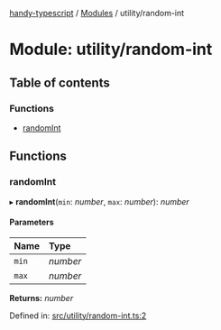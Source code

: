 [handy-typescript](../README.md) / [Modules](../modules.md) / utility/random-int

# Module: utility/random-int

## Table of contents

### Functions

- [randomInt](utility_random_int.md#randomint)

## Functions

### randomInt

▸ **randomInt**(`min`: *number*, `max`: *number*): *number*

#### Parameters

| Name | Type |
| :------ | :------ |
| `min` | *number* |
| `max` | *number* |

**Returns:** *number*

Defined in: [src/utility/random-int.ts:2](https://github.com/robbiemu/handy-typescript/blob/3eaf458/src/utility/random-int.ts#L2)
